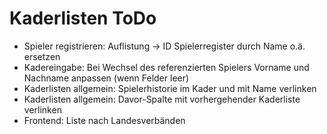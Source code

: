 # Kaderlisten ToDo

* Spieler registrieren: Auflistung -> ID Spielerregister durch Name o.ä. ersetzen
* Kadereingabe: Bei Wechsel des referenzierten Spielers Vorname und Nachname anpassen (wenn Felder leer)
* Kaderlisten allgemein: Spielerhistorie im Kader und mit Name verlinken
* Kaderlisten allgemein: Davor-Spalte mit vorhergehender Kaderliste verlinken
* Frontend: Liste nach Landesverbänden
